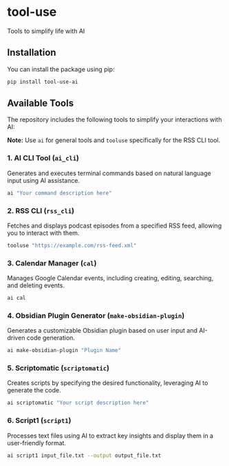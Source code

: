 # tool-use

Tools to simplify life with AI

## Installation

You can install the package using pip:

```bash
pip install tool-use-ai
```

## Available Tools

The repository includes the following tools to simplify your interactions with AI:

**Note:** Use `ai` for general tools and `tooluse` specifically for the RSS CLI tool.

### 1. AI CLI Tool (`ai_cli`)

Generates and executes terminal commands based on natural language input using AI assistance.

```bash
ai "Your command description here"
```

### 2. RSS CLI (`rss_cli`)

Fetches and displays podcast episodes from a specified RSS feed, allowing you to interact with them.

```bash
tooluse "https://example.com/rss-feed.xml"
```

### 3. Calendar Manager (`cal`)

Manages Google Calendar events, including creating, editing, searching, and deleting events.

```bash
ai cal
```

### 4. Obsidian Plugin Generator (`make-obsidian-plugin`)

Generates a customizable Obsidian plugin based on user input and AI-driven code generation.

```bash
ai make-obsidian-plugin "Plugin Name"
```

### 5. Scriptomatic (`scriptomatic`)

Creates scripts by specifying the desired functionality, leveraging AI to generate the code.

```bash
ai scriptomatic "Your script description here"
```

### 6. Script1 (`script1`)

Processes text files using AI to extract key insights and display them in a user-friendly format.

```bash
ai script1 input_file.txt --output output_file.txt
```
